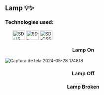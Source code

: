 <h2>Lamp 💡✨</h2>

<h3>Technologies used:</h3>
<ul>
  <img align="center" alt="SD-JS" height="30" width="40" src="https://cdn.jsdelivr.net/gh/devicons/devicon@latest/icons/javascript/javascript-original.svg">
  <img align="center" alt="SD-HTML" height="30" width="40" src="https://cdn.jsdelivr.net/gh/devicons/devicon@latest/icons/html5/html5-original.svg">
  <img align="center" alt="SD-CSS" height="30" width="40" src="https://cdn.jsdelivr.net/gh/devicons/devicon@latest/icons/css3/css3-original.svg">
</ul>

<h3 align="center">Lamp On</h3>

![Captura de tela 2024-05-28 174818](https://github.com/SandynellyDiniz/Lamp-off-on/assets/160080540/192069d6-4c5d-4b0f-95ed-871968e6d06e)

<h3 align="center">Lamp Off</h3>

<h3 align="center">Lamp Broken</h3>
